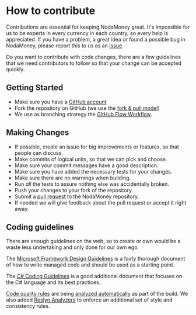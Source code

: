 # How to contribute
Contributions are essential for keeping NodaMoney great. It's impossible for us to be experts in every currency in each
country, so every help is appreciated. If you have a problem, a great idea or found a possible bug in NodaMoney, please
report this to us as an [Issue](https://github.com/remyvd/NodaMoney/issues).

Do you want to contribute with code changes, there are a few guidelines that we need contributors to follow so that your
change can be accepted quickly.

## Getting Started
* Make sure you have a [GitHub account](https://github.com/signup/free)
* Fork the repository on GitHub (we use the [fork & pull model](https://help.github.com/articles/using-pull-requests))
* We use as branching strategy the [GitHub Flow Workflow](https://guides.github.com/introduction/flow/).

## Making Changes
* If possible, create an issue for big improvements or features, so that people can discuss.
* Make commits of logical units, so that we can pick and choose.
* Make sure your commit messages have a good description.
* Make sure you have added the necessary tests for your changes.
* Make sure there are no warnings when building.
* Run _all_ the tests to assure nothing else was accidentally broken.
* Push your changes to your fork of the repository.
* Submit a [pull request](https://help.github.com/articles/creating-a-pull-request/) to the NodaMoney repository.
* If needed we will give feedback about the pull request or accept it right away.

## Coding guidelines
There are enough guidelines on the web, so to create or own would be a waste less undertaking and only done for our own ego.

The [Microsoft Framework Design Guidelines](https://learn.microsoft.com/en-us/dotnet/standard/design-guidelines/?redirectedfrom=MSDN)
is a fairly thorough document of how to write managed code and should be used as a starting point.

The [C# Coding Guidelines](https://csharpcodingguidelines.com/) is a good additional document that focuses on the
C# language and its best practices.

[Code quality rules](https://learn.microsoft.com/en-us/dotnet/fundamentals/code-analysis/quality-rules/) are being [analyzed automatically](https://learn.microsoft.com/en-us/visualstudio/code-quality/roslyn-analyzers-overview)
as part of the build. We also added [Roslyn Analyzers](https://github.com/dotnet/roslyn-analyzers) to enforce an additional set of style and consistency rules.
